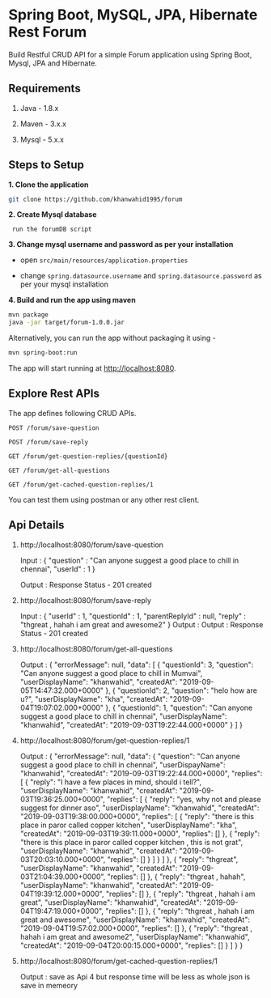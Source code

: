# Spring Boot, MySQL, JPA, Hibernate Rest Forum

Build Restful CRUD API for a simple Forum application using Spring Boot, Mysql, JPA and Hibernate.

## Requirements

1. Java - 1.8.x

2. Maven - 3.x.x

3. Mysql - 5.x.x

## Steps to Setup

**1. Clone the application**

```bash
git clone https://github.com/khanwahid1995/forum
```

**2. Create Mysql database**
```
 run the forumDB script
```

**3. Change mysql username and password as per your installation**

+ open `src/main/resources/application.properties`

+ change `spring.datasource.username` and `spring.datasource.password` as per your mysql installation

**4. Build and run the app using maven**

```bash
mvn package
java -jar target/forum-1.0.0.jar
```

Alternatively, you can run the app without packaging it using -

```bash
mvn spring-boot:run
```

The app will start running at <http://localhost:8080>.

## Explore Rest APIs

The app defines following CRUD APIs.
    
    POST /forum/save-question
	
	POST /forum/save-reply
    
    GET /forum/get-question-replies/{questionId}
    
    GET /forum/get-all-questions
	
	GET /forum/get-cached-question-replies/1

You can test them using postman or any other rest client.

## Api Details 

1. http://localhost:8080/forum/save-question 
	
	Input : {
			"question" : "Can anyone suggest a good place to chill in chennai",
			"userId" : 1
		}
		
	Output : Response Status - 201 created
	
2. http://localhost:8080/forum/save-reply

	Input : {
				"userId" : 1,
				"questionId" : 1,
				"parentReplyId" : null,
				"reply" : "thgreat , hahah i am great and awesome2"
			}
	Output : Output : Response Status - 201 created
	
3. http://localhost:8080/forum/get-all-questions
	
	Output : {
				"errorMessage": null,
				"data": [
					{
						"questionId": 3,
						"question": "Can anyone suggest a good place to chill in Mumvai",
						"userDisplayName": "khanwahid",
						"createdAt": "2019-09-05T14:47:32.000+0000"
					},
					{
						"questionId": 2,
						"question": "helo how are u?",
						"userDisplayName": "kha",
						"createdAt": "2019-09-04T19:07:02.000+0000"
					},
					{
						"questionId": 1,
						"question": "Can anyone suggest a good place to chill in chennai",
						"userDisplayName": "khanwahid",
						"createdAt": "2019-09-03T19:22:44.000+0000"
					}
				]
			}
			
4. http://localhost:8080/forum/get-question-replies/1

	Output : {
				"errorMessage": null,
				"data": {
					"question": "Can anyone suggest a good place to chill in chennai",
					"userDispayName": "khanwahid",
					"createdAt": "2019-09-03T19:22:44.000+0000",
					"replies": [
						{
							"reply": "I have a few places in mind, should i tell?",
							"userDisplayName": "khanwahid",
							"createdAt": "2019-09-03T19:36:25.000+0000",
							"replies": [
								{
									"reply": "yes, why not and please suggest for dinner aso",
									"userDisplayName": "khanwahid",
									"createdAt": "2019-09-03T19:38:00.000+0000",
									"replies": [
										{
											"reply": "there is this place in paror called copper kitchen",
											"userDisplayName": "kha",
											"createdAt": "2019-09-03T19:39:11.000+0000",
											"replies": []
										},
										{
											"reply": "there is this place in paror called copper kitchen , this is not grat",
											"userDisplayName": "khanwahid",
											"createdAt": "2019-09-03T20:03:10.000+0000",
											"replies": []
										}
									]
								}
							]
						},
						{
							"reply": "thgreat",
							"userDisplayName": "khanwahid",
							"createdAt": "2019-09-03T21:04:39.000+0000",
							"replies": []
						},
						{
							"reply": "thgreat , hahah",
							"userDisplayName": "khanwahid",
							"createdAt": "2019-09-04T19:39:12.000+0000",
							"replies": []
						},
						{
							"reply": "thgreat , hahah i am great",
							"userDisplayName": "khanwahid",
							"createdAt": "2019-09-04T19:47:19.000+0000",
							"replies": []
						},
						{
							"reply": "thgreat , hahah i am great and awesome",
							"userDisplayName": "khanwahid",
							"createdAt": "2019-09-04T19:57:02.000+0000",
							"replies": []
						},
						{
							"reply": "thgreat , hahah i am great and awesome2",
							"userDisplayName": "khanwahid",
							"createdAt": "2019-09-04T20:00:15.000+0000",
							"replies": []
						}
					]
				}
			}
			
5. http://localhost:8080/forum/get-cached-question-replies/1
	
	Output :  save as Api 4 but response time will be less as whole json is save in memeory